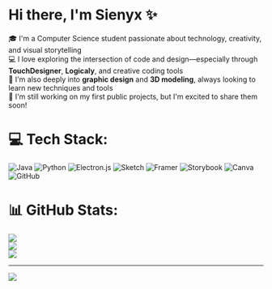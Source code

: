# Hi there, I'm Sienyx ✨

🎓 I'm a Computer Science student passionate about technology, creativity, and visual storytelling<br/>
💻 I love exploring the intersection of code and design—especially through **TouchDesigner**, **Logicaly**, and creative coding tools<br/> 
🎨 I'm also deeply into **graphic design** and **3D modeling**, always looking to learn new techniques and tools<br/>
🚧 I'm still working on my first public projects, but I'm excited to share them soon!




# 💻 Tech Stack:
![Java](https://img.shields.io/badge/java-%23ED8B00.svg?style=flat-square&logo=openjdk&logoColor=white) ![Python](https://img.shields.io/badge/python-3670A0?style=flat-square&logo=python&logoColor=ffdd54) ![Electron.js](https://img.shields.io/badge/Electron-191970?style=flat-square&logo=Electron&logoColor=white) ![Sketch](https://img.shields.io/badge/Sketch-FFB387?style=flat-square&logo=sketch&logoColor=black) ![Framer](https://img.shields.io/badge/Framer-black?style=flat-square&logo=framer&logoColor=blue) ![Storybook](https://img.shields.io/badge/-Storybook-FF4785?style=flat-square&logo=storybook&logoColor=white) ![Canva](https://img.shields.io/badge/Canva-%2300C4CC.svg?style=flat-square&logo=Canva&logoColor=white) ![GitHub](https://img.shields.io/badge/github-%23121011.svg?style=flat-square&logo=github&logoColor=white)
# 📊 GitHub Stats:
![](https://github-readme-stats.vercel.app/api?username=sienyx&theme=merko&hide_border=false&include_all_commits=false&count_private=false)<br/>
![](https://nirzak-streak-stats.vercel.app/?user=sienyx&theme=merko&hide_border=false)<br/>
![](https://github-readme-stats.vercel.app/api/top-langs/?username=sienyx&theme=merko&hide_border=false&include_all_commits=false&count_private=false&layout=compact)

---
[![](https://visitcount.itsvg.in/api?id=sienyx&icon=0&color=11)](https://visitcount.itsvg.in)

<!-- Proudly created with GPRM ( https://gprm.itsvg.in ) -->
